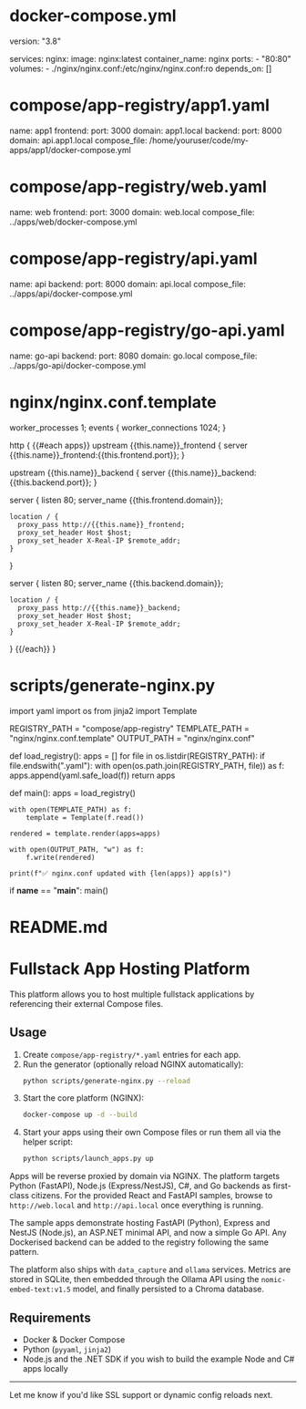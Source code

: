 # docker-compose.yml

version: "3.8"

services:
  nginx:
    image: nginx:latest
    container_name: nginx
    ports:
      - "80:80"
    volumes:
      - ./nginx/nginx.conf:/etc/nginx/nginx.conf:ro
    depends_on: []

# compose/app-registry/app1.yaml

name: app1
frontend:
  port: 3000
  domain: app1.local
backend:
  port: 8000
  domain: api.app1.local
compose_file: /home/youruser/code/my-apps/app1/docker-compose.yml

# compose/app-registry/web.yaml

name: web
frontend:
  port: 3000
  domain: web.local
compose_file: ../apps/web/docker-compose.yml

# compose/app-registry/api.yaml

name: api
backend:
  port: 8000
  domain: api.local
compose_file: ../apps/api/docker-compose.yml

# compose/app-registry/go-api.yaml

name: go-api
backend:
  port: 8080
  domain: go.local
compose_file: ../apps/go-api/docker-compose.yml

# nginx/nginx.conf.template

worker_processes 1;
events { worker_connections 1024; }

http {
  {{#each apps}}
  upstream {{this.name}}_frontend {
    server {{this.name}}_frontend:{{this.frontend.port}};
  }

  upstream {{this.name}}_backend {
    server {{this.name}}_backend:{{this.backend.port}};
  }

  server {
    listen 80;
    server_name {{this.frontend.domain}};

    location / {
      proxy_pass http://{{this.name}}_frontend;
      proxy_set_header Host $host;
      proxy_set_header X-Real-IP $remote_addr;
    }
  }

  server {
    listen 80;
    server_name {{this.backend.domain}};

    location / {
      proxy_pass http://{{this.name}}_backend;
      proxy_set_header Host $host;
      proxy_set_header X-Real-IP $remote_addr;
    }
  }
  {{/each}}
}

# scripts/generate-nginx.py

import yaml
import os
from jinja2 import Template

REGISTRY_PATH = "compose/app-registry"
TEMPLATE_PATH = "nginx/nginx.conf.template"
OUTPUT_PATH = "nginx/nginx.conf"

def load_registry():
    apps = []
    for file in os.listdir(REGISTRY_PATH):
        if file.endswith(".yaml"):
            with open(os.path.join(REGISTRY_PATH, file)) as f:
                apps.append(yaml.safe_load(f))
    return apps

def main():
    apps = load_registry()

    with open(TEMPLATE_PATH) as f:
        template = Template(f.read())

    rendered = template.render(apps=apps)

    with open(OUTPUT_PATH, "w") as f:
        f.write(rendered)

    print(f"✅ nginx.conf updated with {len(apps)} app(s)")

if __name__ == "__main__":
    main()

# README.md

# Fullstack App Hosting Platform

This platform allows you to host multiple fullstack applications by referencing their external Compose files.

## Usage

1. Create `compose/app-registry/*.yaml` entries for each app.
2. Run the generator (optionally reload NGINX automatically):
   ```bash
   python scripts/generate-nginx.py --reload
   ```
3. Start the core platform (NGINX):
   ```bash
   docker-compose up -d --build
   ```
4. Start your apps using their own Compose files or run them all via the helper script:
   ```bash
   python scripts/launch_apps.py up
   ```

Apps will be reverse proxied by domain via NGINX. The platform targets Python (FastAPI), Node.js (Express/NestJS), C#, and Go backends as first-class citizens.
For the provided React and FastAPI samples, browse to `http://web.local` and `http://api.local` once everything is running.

The sample apps demonstrate hosting FastAPI (Python), Express and NestJS (Node.js),
an ASP.NET minimal API, and now a simple Go API. Any Dockerised backend can be added to the registry
following the same pattern.

The platform also ships with `data_capture` and `ollama` services. Metrics are
stored in SQLite, then embedded through the Ollama API using the
`nomic-embed-text:v1.5` model, and finally persisted to a Chroma database.

## Requirements
- Docker & Docker Compose
- Python (`pyyaml`, `jinja2`)
- Node.js and the .NET SDK if you wish to build the example Node and C# apps locally

---

Let me know if you'd like SSL support or dynamic config reloads next.
